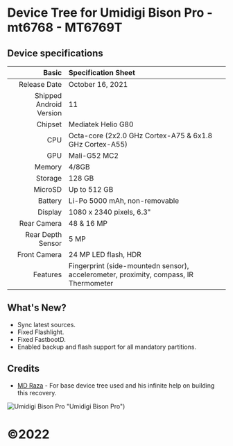 Device Tree for Umidigi Bison Pro - mt6768 - MT6769T
============================================================

## Device specifications
Basic   | Specification Sheet
-------:|:-------------------------
Release Date | October 16, 2021
Shipped Android Version | 11
Chipset | Mediatek Helio G80
CPU     | Octa-core (2x2.0 GHz Cortex-A75 & 6x1.8 GHz Cortex-A55)
GPU     | Mali-G52 MC2
Memory  | 4/8GB
Storage | 128 GB
MicroSD | Up to 512 GB
Battery | Li-Po 5000 mAh, non-removable
Display | 1080 x 2340 pixels, 6.3"
Rear Camera  | 48 & 16 MP
Rear Depth Sensor  | 5 MP
Front Camera | 24 MP LED flash, HDR
Features| Fingerprint (side-mountedn sensor), accelerometer, proximity, compass, IR Thermometer


## What's New?

- Sync latest sources.
- Fixed Flashlight.
- Fixed FastbootD.
- Enabled backup and flash support for all mandatory partitions.


## Credits

- [MD Raza](https://github.com/RazaDroid) - For base device tree used and his infinite help on building this recovery.<br/>

![Umidigi Bison Pro]((https://cdn-files.kimovil.com/default/0006/34/thumb_533552_default_big.jpeg)) "Umidigi Bison Pro")

# ©2022
